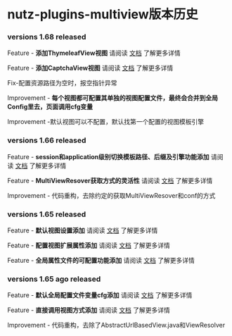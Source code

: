 # nutz-plugins-multiview版本历史

### versions 1.68  released

Feature - **添加ThymeleafView视图** 请阅读 [文档](https://github.com/nutzam/nutzmore/tree/master/nutz-plugins-multiview#session%E5%92%8Capplication%E5%88%87%E6%8D%A2%E8%A7%86%E5%9B%BE%E7%A4%BA%E4%BE%8B) 了解更多详情

Feature - **添加CaptchaView视图** 请阅读 [文档](https://github.com/nutzam/nutzmore/tree/master/nutz-plugins-multiview#%E6%8F%92%E4%BB%B6%E7%9A%84%E6%A0%B8%E5%BF%83%E7%B1%BB) 了解更多详情

Fix-配置资源路径为空时，报空指针异常

Improvement - **每个视图都可配置其单独的视图配置文件，最终会合并到全局Config里去，页面调用cfg变量** 

Improvement -默认视图可以不配置，默认找第一个配置的视图模板引擎

### versions 1.66  released

Feature - **session和application级别切换模板路径、后缀及引擎功能添加** 请阅读 [文档](https://github.com/nutzam/nutzmore/tree/master/nutz-plugins-multiview#session%E5%92%8Capplication%E5%88%87%E6%8D%A2%E8%A7%86%E5%9B%BE%E7%A4%BA%E4%BE%8B) 了解更多详情

Feature - **MultiViewResover获取方式的灵活性** 请阅读 [文档](https://github.com/nutzam/nutzmore/tree/master/nutz-plugins-multiview#%E6%8F%92%E4%BB%B6%E7%9A%84%E6%A0%B8%E5%BF%83%E7%B1%BB) 了解更多详情

Improvement - 代码重构，去除约定的获取MultiViewResover和conf的方式

### versions 1.65 released

Feature - **默认视图设置添加** 请阅读 [文档](https://github.com/nutzam/nutzmore/blob/master/nutz-plugins-multiview/README.md) 了解更多详情

Feature - **配置视图扩展属性添加** 请阅读 [文档](https://github.com/nutzam/nutzmore/blob/master/nutz-plugins-multiview/README.md) 了解更多详情

Feature - **全局属性文件的可配置功能添加** 请阅读 [文档](https://github.com/nutzam/nutzmore/blob/master/nutz-plugins-multiview/README.md) 了解更多详情

### versions 1.65 ago released

Feature - **默认全局配置文件变量cfg添加** 请阅读 [文档](https://github.com/nutzam/nutzmore/blob/master/nutz-plugins-multiview/README.md) 了解更多详情

Feature - **直接调用视图方式添加** 请阅读 [文档](https://github.com/nutzam/nutzmore/blob/master/nutz-plugins-multiview/README.md) 了解更多详情

Improvement - 代码重构，去除了AbstractUrlBasedView.java和ViewResolver
